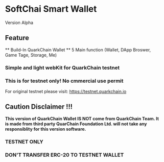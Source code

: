 # SoftChai Smart Wallet
 Version Alpha
 
 ## Feature
 ** Build-In QuarkChain Wallet
 ** 5 Main function (Wallet, DApp Broswer, Game Tage, Storage, Me)

### Simple and light webKit for QuarkChain testnet

### This is for testnet only! No cmmercial use permit
For original testnet please visit: https://testnet.quarkchain.io

## Caution Disclaimer !!!
<b>This version of QuarkChain Wallet IS NOT come from QuarkChain Team. It is made from third party QuarChain Foundation Ltd. will not take any responsiblity for this version software.</b>

### TESTNET ONLY

### DON'T TRANSFER ERC-20 TO TESTNET WALLET


